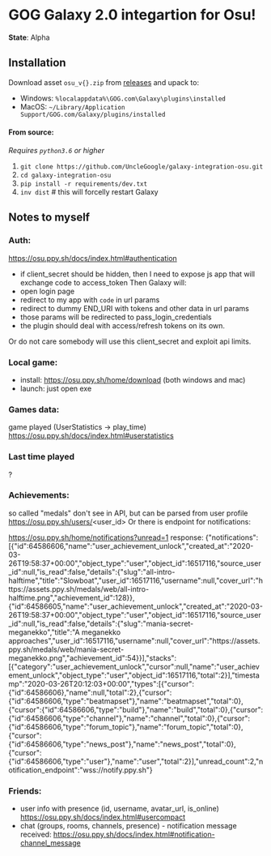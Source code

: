 # GOG Galaxy 2.0 integartion for Osu!

**State**: Alpha

## Installation

Download asset `osu_v{}.zip` from [releases][1] and upack to:
- Windows: `%localappdata%\GOG.com\Galaxy\plugins\installed`
- MacOS: `~/Library/Application Support/GOG.com/Galaxy/plugins/installed`

#### From source:
_Requires `python3.6` or higher_

1. `git clone https://github.com/UncleGoogle/galaxy-integration-osu.git`
2. `cd galaxy-integration-osu`
3. `pip install -r requirements/dev.txt`
4. `inv dist`  # this will forcelly restart Galaxy


## Notes to myself

### Auth:
https://osu.ppy.sh/docs/index.html#authentication

- if client_secret should be hidden, then I need to expose js app that will exchange code to access_token
Then Galaxy will:
- open login page
- redirect to my app with `code` in url params
- redirect to dummy END_URI with tokens and other data in url params
- those params will be redirected to pass_login_credentials
- the plugin should deal with access/refresh tokens on its own.

Or do not care somebody will use this client_secret and exploit api limits.

### Local game:
- install: https://osu.ppy.sh/home/download (both windows and mac)
- launch: just open exe

### Games data:
game played  (UserStatistics -> play_time) https://osu.ppy.sh/docs/index.html#userstatistics

### Last time played
?

### Achievements:
so called "medals"
don't see in API, but can be parsed from user profile https://osu.ppy.sh/users/<user_id>
Or there is endpoint for notifications:

https://osu.ppy.sh/home/notifications?unread=1
response:
{"notifications":[{"id":64586606,"name":"user_achievement_unlock","created_at":"2020-03-26T19:58:37+00:00","object_type":"user","object_id":16517116,"source_user_id":null,"is_read":false,"details":{"slug":"all-intro-halftime","title":"Slowboat","user_id":16517116,"username":null,"cover_url":"https:\/\/assets.ppy.sh\/medals\/web\/all-intro-halftime.png","achievement_id":128}},{"id":64586605,"name":"user_achievement_unlock","created_at":"2020-03-26T19:58:37+00:00","object_type":"user","object_id":16517116,"source_user_id":null,"is_read":false,"details":{"slug":"mania-secret-meganekko","title":"A meganekko approaches","user_id":16517116,"username":null,"cover_url":"https:\/\/assets.ppy.sh\/medals\/web\/mania-secret-meganekko.png","achievement_id":54}}],"stacks":[{"category":"user_achievement_unlock","cursor":null,"name":"user_achievement_unlock","object_type":"user","object_id":16517116,"total":2}],"timestamp":"2020-03-26T20:12:03+00:00","types":[{"cursor":{"id":64586606},"name":null,"total":2},{"cursor":{"id":64586606,"type":"beatmapset"},"name":"beatmapset","total":0},{"cursor":{"id":64586606,"type":"build"},"name":"build","total":0},{"cursor":{"id":64586606,"type":"channel"},"name":"channel","total":0},{"cursor":{"id":64586606,"type":"forum_topic"},"name":"forum_topic","total":0},{"cursor":{"id":64586606,"type":"news_post"},"name":"news_post","total":0},{"cursor":{"id":64586606,"type":"user"},"name":"user","total":2}],"unread_count":2,"notification_endpoint":"wss:\/\/notify.ppy.sh"}

### Friends:

- user info with presence (id, username, avatar_url, is_online) https://osu.ppy.sh/docs/index.html#usercompact
- chat (groups, rooms, channels, presence) - notification message received: https://osu.ppy.sh/docs/index.html#notification-channel_message


[1]: https://github.com/UncleGoogle/galaxy-integration-osu/releases